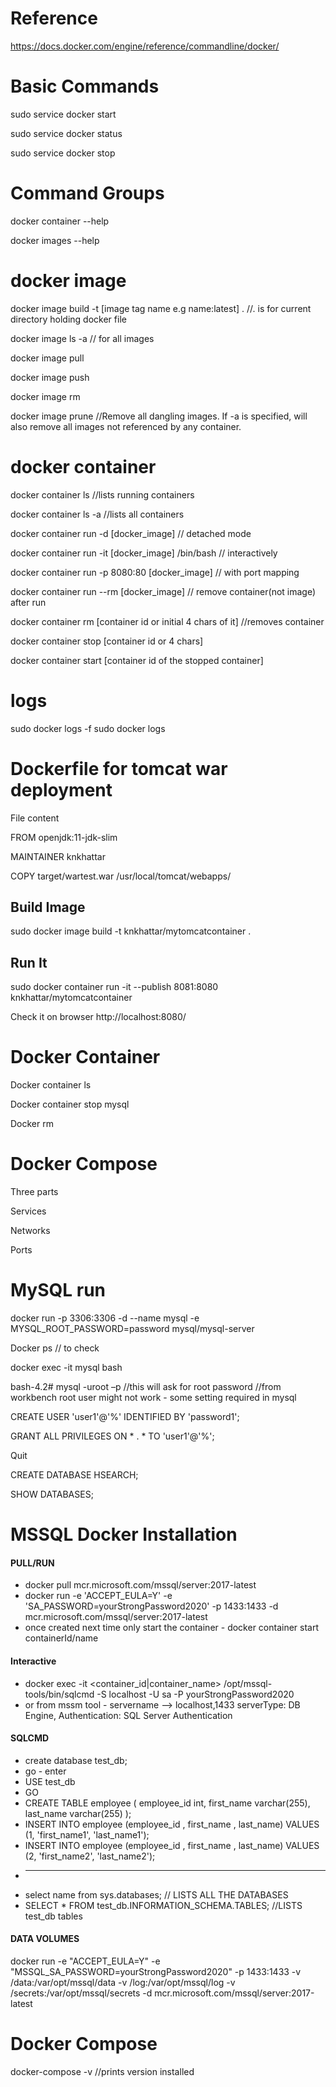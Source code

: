 
# Reference 
https://docs.docker.com/engine/reference/commandline/docker/


# Basic Commands 

sudo service docker start 

sudo service docker status 

sudo service docker stop 

# Command Groups

docker container --help

docker images --help


# docker image

docker image build -t [image tag name e.g name:latest] .   //. is for current directory holding docker file

docker image ls -a // for all images

docker image pull

docker image push

docker image rm

docker image prune //Remove all dangling images. If -a is specified, will also remove all images not referenced by any container.

# docker container

docker container ls //lists running containers

docker container ls -a //lists all containers

docker container run -d [docker_image] // detached mode

docker container run -it [docker_image] /bin/bash   // interactively

docker container run -p 8080:80 [docker_image] // with port mapping

docker container run --rm [docker_image] // remove container(not image) after run

docker container rm [container id or initial 4 chars of it] //removes container

docker container stop [container id or 4 chars]

docker container start [container id of the stopped container]

# logs
sudo docker logs -f <CONTAINER ID>
sudo docker logs <CONTAINER ID>


# Dockerfile for tomcat war deployment 

  File content 

  FROM openjdk:11-jdk-slim 

  MAINTAINER knkhattar 

  COPY target/wartest.war /usr/local/tomcat/webapps/ 

   ## Build Image 

   sudo docker image build -t knkhattar/mytomcatcontainer . 

   ## Run It 

   sudo docker container run -it --publish 8081:8080 knkhattar/mytomcatcontainer 

   Check it on browser http://localhost:8080/ 

# Docker Container 

Docker container ls 

Docker container stop mysql 

Docker rm  

# Docker Compose 

Three parts 

Services 

Networks 

Ports 

# MySQL run 

docker run -p 3306:3306 -d --name mysql -e MYSQL_ROOT_PASSWORD=password mysql/mysql-server 

Docker ps // to check 

docker exec -it mysql bash 

bash-4.2# mysql -uroot –p   //this will ask for root password
                            //from workbench root user might not work - some setting required in mysql

CREATE USER 'user1'@'%' IDENTIFIED BY 'password1'; 

GRANT ALL PRIVILEGES ON * . * TO 'user1'@'%'; 

Quit 

CREATE DATABASE HSEARCH; 

SHOW DATABASES; 


# MSSQL Docker Installation
  #### PULL/RUN
  * docker pull mcr.microsoft.com/mssql/server:2017-latest
  * docker run -e 'ACCEPT_EULA=Y' -e 'SA_PASSWORD=yourStrongPassword2020' -p 1433:1433 -d mcr.microsoft.com/mssql/server:2017-latest
  * once created next time only start the container - docker container start containerId/name
  #### Interactive
  * docker exec -it <container_id|container_name> /opt/mssql-tools/bin/sqlcmd -S localhost -U sa -P yourStrongPassword2020
  * or from mssm tool - servername --> localhost,1433  serverType: DB Engine, Authentication: SQL Server Authentication
  #### SQLCMD 
  * create database test_db;
  * go - enter
  * USE test_db
  * GO
  * CREATE TABLE employee  (  employee_id int,  first_name varchar(255),  last_name varchar(255)  );  
  * INSERT INTO employee (employee_id ,  first_name , last_name)  VALUES (1, 'first_name1', 'last_name1');  
  * INSERT INTO employee (employee_id ,  first_name , last_name)  VALUES (2, 'first_name2', 'last_name2');  
  * ---
  * select name from sys.databases; // LISTS ALL THE DATABASES
  * SELECT * FROM  test_db.INFORMATION_SCHEMA.TABLES; //LISTS test_db tables
  
  #### DATA VOLUMES
  
  docker run -e "ACCEPT_EULA=Y" -e "MSSQL_SA_PASSWORD=yourStrongPassword2020" -p 1433:1433 -v <host directory>/data:/var/opt/mssql/data -v <host directory>/log:/var/opt/mssql/log -v <host directory>/secrets:/var/opt/mssql/secrets -d mcr.microsoft.com/mssql/server:2017-latest
  
# Docker Compose
docker-compose -v //prints version installed
